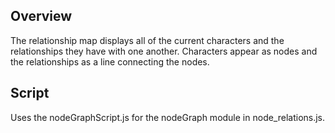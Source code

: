 ## Overview
The relationship map displays all of the current characters and the relationships they have with one another. Characters appear as nodes and the relationships as a line connecting the nodes. 

## Script
Uses the nodeGraphScript.js for the nodeGraph module in node_relations.js. 



